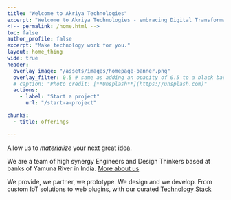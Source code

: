 ```yaml
---
title: "Welcome to Akriya Technologies"
excerpt: "Welcome to Akriya Technologies - embracing Digital Transformation"
<!-- permalink: /home.html -->
toc: false
author_profile: false
excerpt: "Make technology work for you."
layout: home_thing
wide: true
header:
  overlay_image: "/assets/images/homepage-banner.png"
  overlay_filter: 0.5 # same as adding an opacity of 0.5 to a black background
  # caption: "Photo credit: [**Unsplash**](https://unsplash.com)"
  actions:
    - label: "Start a project"
      url: "/start-a-project"

chunks:
  - title: offerings
    
---
```



Allow us to _materialize_ your next great idea.

We are a team of high synergy Engineers and Design Thinkers based at banks of Yamuna River in India.
[More about us](/core)


We provide, we partner, we prototype. We design and we develop.
From custom IoT solutions to web plugins, with our curated [Technology Stack](/tech)

